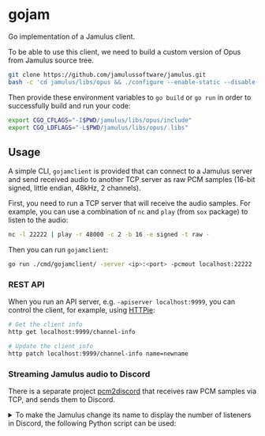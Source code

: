 # gojam

Go implementation of a Jamulus client.

To be able to use this client, we need to build a custom version of Opus from Jamulus source tree.

```sh
git clone https://github.com/jamulussoftware/jamulus.git
bash -c 'cd jamulus/libs/opus && ./configure --enable-static --disable-shared --enable-custom-modes --disable-hardening && make'
```

Then provide these environment variables to `go build` or `go run` in order to successfully build and run your code:

```sh
export CGO_CFLAGS="-I$PWD/jamulus/libs/opus/include"
export CGO_LDFLAGS="-L$PWD/jamulus/libs/opus/.libs"
```

## Usage

A simple CLI, `gojamclient` is provided that can connect to a Jamulus server and send received audio to another TCP server as raw PCM samples (16-bit signed, little endian, 48kHz, 2 channels).

First, you need to run a TCP server that will receive the audio samples. For example, you can use a combination of `nc` and `play` (from `sox` package) to listen to the audio:

```sh
nc -l 22222 | play -r 48000 -c 2 -b 16 -e signed -t raw -
```

Then you can run `gojamclient`:

```sh
go run ./cmd/gojamclient/ -server <ip>:<port> -pcmout localhost:22222
```

### REST API

When you run an API server, e.g. `-apiserver localhost:9999`, you can control the client, for example, using [HTTPie](https://httpie.io/):

```sh
# Get the client info
http get localhost:9999/channel-info

# Update the client info
http patch localhost:9999/channel-info name=newname
```

### Streaming Jamulus audio to Discord

There is a separate project [pcm2discord](https://github.com/dtinth/pcm2discord) that receives raw PCM samples via TCP, and sends them to Discord.

<details><summary>To make the Jamulus change its name to display the number of listeners in Discord, the following Python script can be used:</summary>

```python
import requests
import time

last_name = None

while True:
    try:
        # Get the count of listeners from Discord
        r = requests.get('http://localhost:28280/count')

        # Response is in form: { "listening": 2 }
        # Get the number of listeners
        listeners = r.json()['listening']

        # Submit the number of listeners to channel info endpoint
        name = ' Discord[' + str(listeners) + ']'
        r = requests.patch('http://localhost:28281/channel-info', json={'name': name})

        if last_name != name:
            print('Updated channel name to ' + name + ' at ' + time.strftime('%H:%M:%S'))
            last_name = name
    except Exception as e:
        print('Error: {}'.format(e))
    finally:
        # Wait 2 seconds
        time.sleep(2)
```

</details>
